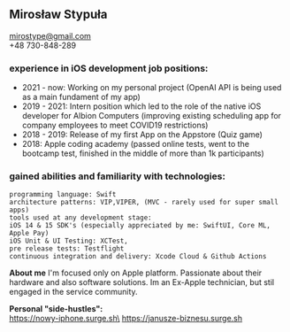 ## Mirosław Stypuła 
mirostype@gmail.com\
+48 730-848-289


### experience in iOS development job positions: 
- 2021 - now: Working on my personal project (OpenAI API is being used as a main fundament of my app) 
- 2019 - 2021: Intern position which led to the role of the native iOS developer for Albion Computers (improving existing scheduling app for company employees to meet COVID19 restrictions)  
- 2018 - 2019: Release of my first App on the Appstore (Quiz game)
- 2018: Apple coding academy (passed online tests, went to the bootcamp test, finished in the middle of more than 1k participants) 

### gained abilities and familiarity with technologies:
```
programming language: Swift 
architecture patterns: VIP,VIPER, (MVC - rarely used for super small apps)
tools used at any development stage:
iOS 14 & 15 SDK's (especially appreciated by me: SwiftUI, Core ML, Apple Pay) 
iOS Unit & UI Testing: XCTest,
pre release tests: Testflight
continuous integration and delivery: Xcode Cloud & Github Actions 
```
**About me**
I'm focused only on Apple platform. Passionate about their hardware and also software solutions. Im an Ex-Apple technician, but stil engaged in the service community. 

**Personal "side-hustles":**\
https://nowy-iphone.surge.sh\
https://janusze-biznesu.surge.sh

